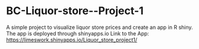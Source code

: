 # BC-Liquor-store--Project-1
A simple project to visualize liquor store prices and create an app in R shiny. The app is deployed through shinyapps.io
Link to the App:  https://limeswork.shinyapps.io/Liquor_store_project1/
